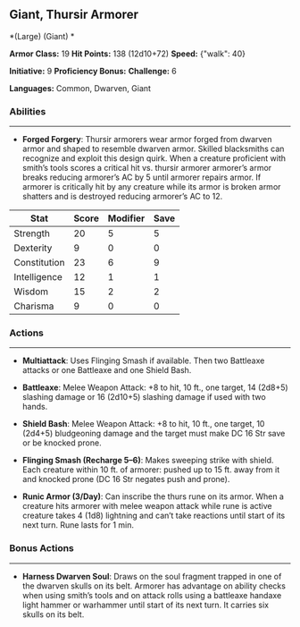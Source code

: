 ## Giant, Thursir Armorer
*(Large) (Giant) *

**Armor Class:** 19
**Hit Points:** 138 (12d10+72)
**Speed:** {"walk": 40}

**Initiative:** 9
**Proficiency Bonus:**
**Challenge:** 6

**Languages:** Common, Dwarven, Giant

### Abilities
 --- 
- **Forged Forgery**: Thursir armorers wear armor forged from dwarven armor and shaped to resemble dwarven armor. Skilled blacksmiths can recognize and exploit this design quirk. When a creature proficient with smith’s tools scores a critical hit vs. thursir armorer armorer’s armor breaks reducing armorer’s AC by 5 until armorer repairs armor. If armorer is critically hit by any creature while its armor is broken armor shatters and is destroyed reducing armorer’s AC to 12.



| Stat | Score | Modifier | Save |
| ---- | ---- | ---- | ---- |
| Strength | 20 | 5 | 5 |
| Dexterity | 9 | 0 | 0 |
| Constitution | 23 | 6 | 9 |
| Intelligence | 12 | 1 | 1 |
| Wisdom | 15 | 2 | 2 |
| Charisma | 9 | 0 | 0 |

### Actions
 --- 
- **Multiattack**: Uses Flinging Smash if available. Then two Battleaxe attacks or one Battleaxe and one Shield Bash.

- **Battleaxe**: Melee Weapon Attack: +8 to hit, 10 ft., one target, 14 (2d8+5) slashing damage or 16 (2d10+5) slashing damage if used with two hands.

- **Shield Bash**: Melee Weapon Attack: +8 to hit, 10 ft., one target, 10 (2d4+5) bludgeoning damage and the target must make DC 16 Str save or be knocked prone.

- **Flinging Smash (Recharge 5–6)**: Makes sweeping strike with shield. Each creature within 10 ft. of armorer: pushed up to 15 ft. away from it and knocked prone (DC 16 Str negates push and prone).

- **Runic Armor (3/Day)**: Can inscribe the thurs rune on its armor. When a creature hits armorer with melee weapon attack while rune is active creature takes 4 (1d8) lightning and can’t take reactions until start of its next turn. Rune lasts for 1 min.

### Bonus Actions
 --- 
- **Harness Dwarven Soul**: Draws on the soul fragment trapped in one of the dwarven skulls on its belt. Armorer has advantage on ability checks when using smith’s tools and on attack rolls using a battleaxe handaxe light hammer or warhammer until start of its next turn. It carries six skulls on its belt.

